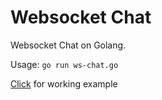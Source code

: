 # Websocket Chat

Websocket Chat on Golang.

Usage: `go run ws-chat.go`

[Click](http://intalks.herokuapp.com/) for working example
